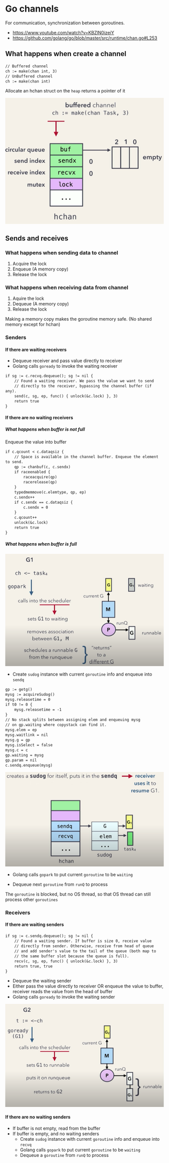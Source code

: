 # Go channels

For communication, synchronization between goroutines.

- <https://www.youtube.com/watch?v=KBZlN0izeiY>
- <https://github.com/golang/go/blob/master/src/runtime/chan.go#L253>

## What happens when create a channel

``` golang
// Buffered channel
ch := make(chan int, 3)
// UnBuffered channel
ch := make(chan int)
```

Allocate an hchan struct on the `heap` returns a pointer of it

![hchan](./hchan.png)

## Sends and receives

### What happens when sending data to channel

1. Acquire the lock
2. Enqueue (A memory copy)
3. Release the lock

### What happens when receiving data from channel

1. Aquire the lock
2. Dequeue (A memory copy)
3. Release the lock

Making a memory copy makes the goroutine memory safe. (No shared memory except for hchan)

### Senders

#### If there are waiting receivers

- Dequeue receiver and pass value directly to receiver
- Golang calls `goready` to invoke the waiting receiver

``` golang
if sg := c.recvq.dequeue(); sg != nil {
    // Found a waiting receiver. We pass the value we want to send
    // directly to the receiver, bypassing the channel buffer (if any).
    send(c, sg, ep, func() { unlock(&c.lock) }, 3)
    return true
}
```

#### If there are no waiting receivers

##### What happens when buffer is not full

Enqueue the value into buffer

``` golang
if c.qcount < c.dataqsiz {
    // Space is available in the channel buffer. Enqueue the element to send.
    qp := chanbuf(c, c.sendx)
    if raceenabled {
        raceacquire(qp)
        racerelease(qp)
    }
    typedmemmove(c.elemtype, qp, ep)
    c.sendx++
    if c.sendx == c.dataqsiz {
        c.sendx = 0
    }
    c.qcount++
    unlock(&c.lock)
    return true
}
```

##### What happens when buffer is full

![gopark](./gopark.png)

- Create `sudog` instance with current `goroutine` info and enqueue into `sendq`
  
``` golang
gp := getg()
mysg := acquireSudog()
mysg.releasetime = 0
if t0 != 0 {
    mysg.releasetime = -1
}
// No stack splits between assigning elem and enqueuing mysg
// on gp.waiting where copystack can find it.
mysg.elem = ep
mysg.waitlink = nil
mysg.g = gp
mysg.isSelect = false
mysg.c = c
gp.waiting = mysg
gp.param = nil
c.sendq.enqueue(mysg)
```

![sudog](./sudog.png)

- Golang calls `gopark` to put current `goroutine` to be `waiting`
  
- Dequeue next `goroutine` from `runQ` to process

The `goroutine` is blocked, but no OS thread, so that OS thread can still process other `goroutines`

### Receivers

#### If there are waiting senders

``` golang
if sg := c.sendq.dequeue(); sg != nil {
    // Found a waiting sender. If buffer is size 0, receive value
    // directly from sender. Otherwise, receive from head of queue
    // and add sender's value to the tail of the queue (both map to
    // the same buffer slot because the queue is full).
    recv(c, sg, ep, func() { unlock(&c.lock) }, 3)
    return true, true
}
```

- Dequeue the waiting sender
- Either pass the value directly to receiver OR enqueue the value to buffer, receiver reads the value from the head of buffer
- Golang calls `goready` to invoke the waiting sender

![goready](./goready.png)

#### If there are no waiting senders

- If buffer is not empty, read from the buffer
- If buffer is empty, and no waiting senders
  - Create `sudog` instance with current `goroutine` info and enqueue into `recvq`
  - Golang calls `gopark` to put current `goroutine` to be `waiting`
  - Dequeue a `goroutine` from `runQ` to process
